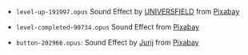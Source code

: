 - `level-up-191997.opus`
    Sound Effect by [UNIVERSFIELD](https://pixabay.com/users/universfield-28281460/?utm_source=link-attribution&utm_medium=referral&utm_campaign=music&utm_content=191997) from [Pixabay](https://pixabay.com/sound-effects//?utm_source=link-attribution&utm_medium=referral&utm_campaign=music&utm_content=191997)

- `level-completed-90734.opus`
    Sound Effect from [Pixabay](https://pixabay.com/sound-effects/?utm_source=link-attribution&utm_medium=referral&utm_campaign=music&utm_content=90734)

- `button-202966.opus`: Sound Effect by [Jurij](https://pixabay.com/users/soundreality-31074404/?utm_source=link-attribution&utm_medium=referral&utm_campaign=music&utm_content=202966) from [Pixabay](https://pixabay.com/sound-effects//?utm_source=link-attribution&utm_medium=referral&utm_campaign=music&utm_content=202966)
